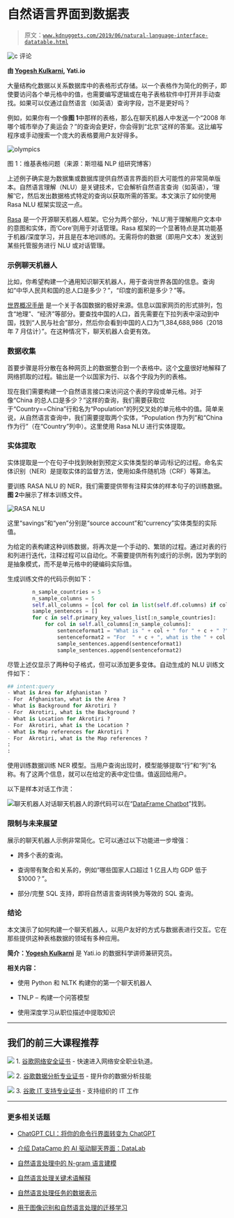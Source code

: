 # 自然语言界面到数据表

> 原文：[`www.kdnuggets.com/2019/06/natural-language-interface-datatable.html`](https://www.kdnuggets.com/2019/06/natural-language-interface-datatable.html)

![c](img/3d9c022da2d331bb56691a9617b91b90.png) 评论

**由 [Yogesh Kulkarni](https://www.linkedin.com/in/yogeshkulkarni), Yati.io**

大量结构化数据以关系数据库中的表格形式存储。以一个表格作为简化的例子，即使要访问各个单元格中的值，也需要编写逻辑或在电子表格软件中打开并手动查找。如果可以仅通过自然语言（如英语）查询字段，岂不是更好吗？

例如，如果你有一个像**图 1**中那样的表格，那么在聊天机器人中发送一个“2008 年哪个城市举办了奥运会？”的查询会更好，你会得到“北京”这样的答案。这比编写程序或手动搜索一个庞大的表格要用户友好得多。

![olympics](img/fbe88c33f89149d6d59bfafe75a81dca.png)

图 1：维基表格问题（来源：斯坦福 NLP 组研究博客）

上述例子确实是为数据集或数据库提供自然语言界面的巨大可能性的非常简单版本。自然语言理解（NLU）是关键技术，它会解析自然语言查询（如英语），‘理解’它，然后发出数据格式特定的查询以获取所需的答案。本文演示了如何使用 Rasa NLU 框架实现这一点。

[Rasa](https://rasa.com/) 是一个开源聊天机器人框架。它分为两个部分，‘NLU’用于理解用户文本中的意图和实体，而‘Core’则用于对话管理。Rasa 框架的一个显著特点是其功能基于机器/深度学习，并且是在本地训练的。无需将你的数据（即用户文本）发送到某些托管服务进行 NLU 或对话管理。

### 示例聊天机器人

比如，你希望构建一个通用知识聊天机器人，用于查询世界各国的信息。查询如“中华人民共和国的总人口是多少？”，“印度的面积是多少？”等。

[世界概况手册](https://www.cia.gov/library/publications/the-world-factbook/) 是一个关于各国数据的极好来源。信息以国家网页的形式排列，包含“地理”、“经济”等部分。要查找中国的人口，首先需要在下拉列表中滚动到中国，找到“人民与社会”部分，然后你会看到中国的人口为“1,384,688,986（2018 年 7 月估计）”。在这种情况下，聊天机器人会更有效。

### 数据收集

首要步骤是将分散在各种网页上的数据整合到一个表格中。这个[文章](https://github.com/yogeshhk/DataFrameChatbot)很好地解释了网络抓取的过程。输出是一个以国家为行、以各个字段为列的表格。

现在我们需要构建一个自然语言接口来访问这个表的字段或单元格。对于像“China 的总人口是多少？”这样的查询，我们需要获取位于“Country==China”行和名为“Population”的列交叉处的单元格中的值。简单来说，从自然语言查询中，我们需要提取两个实体，“Population 作为列”和“China 作为行”（在“Country”列中）。这里使用 Rasa NLU 进行实体提取。

### 实体提取

实体提取是一个在句子中找到映射到预定义实体类型的单词/标记的过程。命名实体识别（NER）是提取实体的监督方法，使用如条件随机场（CRF）等算法。

要训练 RASA NLU 的 NER，我们需要提供带有注释实体的样本句子的训练数据。**图 2**中展示了样本训练文件。

![RASA NLU](img/8c43ea0be0a268b33fffbf3a3566b153.png)

这里“savings”和“yen”分别是“source account”和“currency”实体类型的实际值。

为给定的表构建这种训练数据，将再次是一个手动的、繁琐的过程。通过对表的行和列进行迭代，注释过程可以自动化。不需要提供所有列或行的示例，因为学到的是抽象模式，而不是单元格中的硬编码实际值。

生成训练文件的代码示例如下：

```py
        n_sample_countries = 5
        n_sample_columns = 5
        self.all_columns = [col for col in list(self.df.columns) if col != self.primarycolumnname]
        sample_sentences = []
        for c in self.primary_key_values_list[:n_sample_countries]:
            for col in self.all_columns[:n_sample_columns]:
                sentenceformat1 = "What is " + col + " for " + c + " ?"
                sentenceformat2 = "For  " + c + ", what is the " + col + " ?"
                sample_sentences.append(sentenceformat1)
                sample_sentences.append(sentenceformat2)

```

尽管上述仅显示了两种句子格式，但可以添加更多变体。自动生成的 NLU 训练文件如下：

```py
## intent:query
- What is Area for Afghanistan ?
- For  Afghanistan, what is the Area ?
- What is Background for Akrotiri ?
- For  Akrotiri, what is the Background ?
- What is Location for Akrotiri ?
- For  Akrotiri, what is the Location ?
- What is Map references for Akrotiri ?
- For  Akrotiri, what is the Map references ?
:
:

```

使用训练数据训练 NER 模型。当用户查询出现时，模型能够提取“行”和“列”名称。有了这两个信息，就可以在给定的表中定位值。值返回给用户。

以下是样本对话工作流：

![聊天机器人对话](img/352c7696999f11ca4d0b8612156fe833.png)聊天机器人的源代码可以在“[DataFrame Chatbot](https://github.com/yogeshhk/DataFrameChatbot)”找到。

### 限制与未来展望

展示的聊天机器人示例非常简化。它可以通过以下功能进一步增强：

+   跨多个表的查询。

+   查询带有聚合和关系的，例如“哪些国家人口超过 1 亿且人均 GDP 低于$1000？”。

+   部分/完整 SQL 支持，即将自然语言查询转换为等效的 SQL 查询。

### 结论

本文演示了如何构建一个聊天机器人，以用户友好的方式与数据表进行交互。它在那些提供这种表格数据的领域有多种应用。

**简介：[Yogesh Kulkarni](https://www.linkedin.com/in/yogeshkulkarni)** 是 Yati.io 的数据科学讲师兼研究员。

**相关内容：**

+   使用 Python 和 NLTK 构建你的第一个聊天机器人

+   TNLP –  构建一个问答模型

+   使用深度学习从职位描述中提取知识

* * *

## 我们的前三大课程推荐

![](img/0244c01ba9267c002ef39d4907e0b8fb.png) 1\. [谷歌网络安全证书](https://www.kdnuggets.com/google-cybersecurity) - 快速进入网络安全职业轨道。

![](img/e225c49c3c91745821c8c0368bf04711.png) 2\. [谷歌数据分析专业证书](https://www.kdnuggets.com/google-data-analytics) - 提升你的数据分析技能

![](img/0244c01ba9267c002ef39d4907e0b8fb.png) 3\. [谷歌 IT 支持专业证书](https://www.kdnuggets.com/google-itsupport) - 支持组织的 IT 工作

* * *

### 更多相关话题

+   [ChatGPT CLI：将你的命令行界面转变为 ChatGPT](https://www.kdnuggets.com/2023/07/chatgpt-cli-transform-commandline-interface-chatgpt.html)

+   [介绍 DataCamp 的 AI 驱动聊天界面：DataLab](https://www.kdnuggets.com/introducing-datacamps-ai-powered-chat-interface-datalab)

+   [自然语言处理中的 N-gram 语言建模](https://www.kdnuggets.com/2022/06/ngram-language-modeling-natural-language-processing.html)

+   [自然语言处理关键术语解释](https://www.kdnuggets.com/2017/02/natural-language-processing-key-terms-explained.html)

+   [自然语言处理任务的数据表示](https://www.kdnuggets.com/2018/11/data-representation-natural-language-processing.html)

+   [用于图像识别和自然语言处理的迁移学习](https://www.kdnuggets.com/2022/01/transfer-learning-image-recognition-natural-language-processing.html)
